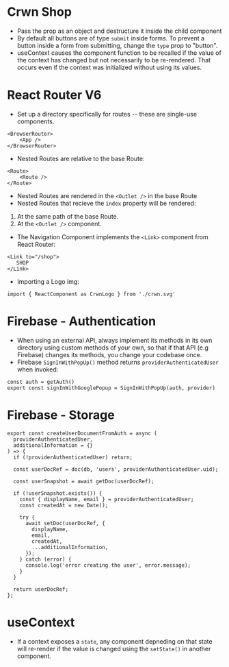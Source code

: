# Crwn Shop
- Pass the prop as an object and destructure it inside the child component
- By default all buttons are of type `submit` inside forms. To prevent a button inside a form from submitting, change the `type` prop to "button".
- useContext causes the component function to be recalled if the value of the context has changed but not necessarily to be re-rendered. That occurs even if the context was initialized without using its values.

# React Router V6
- Set up a directory specifically for routes -- these are single-use components.

```
<BrowserRouter>
    <App />
</BrowserRouter>
```

- Nested Routes are relative to the base Route:

```
<Route>
    <Route />
</Route>
```

- Nested Routes are rendered in the `<Outlet />` in the base Route
- Nested Routes that recieve the `index` property will be rendered:
1. At the same path of the base Route.
2. At the `<Outlet />` component.
- The Navigation Component implements the `<Link>` component from React Router:
```
<Link to="/shop">
   SHOP
</Link>
``` 
- Importing a Logo img:
```
import { ReactComponent as CrwnLogo } from './crwn.svg'
```

# Firebase - Authentication
- When using an external API, always implement its methods in its own directory using custom methods of your own, so that if that API (e.g Firebase) changes its methods, you change your codebase once.
- Firebase `SignInWithPopUp()` method returns `providerAuthenticatedUser` when invoked:
```
const auth = getAuth()
export const signInWithGooglePopup = SignInWithPopUp(auth, provider)
```
# Firebase - Storage
```
export const createUserDocumentFromAuth = async (
  providerAuthenticatedUser,
  additionalInformation = {}
) => {
  if (!providerAuthenticatedUser) return;

  const userDocRef = doc(db, 'users', providerAuthenticatedUser.uid);

  const userSnapshot = await getDoc(userDocRef);

  if (!userSnapshot.exists()) {
    const { displayName, email } = providerAuthenticatedUser;
    const createdAt = new Date();

    try {
      await setDoc(userDocRef, {
        displayName,
        email,
        createdAt,
        ...additionalInformation,
      });
    } catch (error) {
      console.log('error creating the user', error.message);
    }
  }

  return userDocRef;
};
```

# useContext
- If a context exposes a `state`, any component depneding on that state will re-render if the value is changed using the `setState()` in another component.

